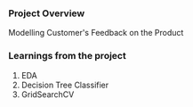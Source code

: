 ### Project Overview

 Modelling Customer's Feedback on the Product


### Learnings from the project

 1. EDA
2. Decision Tree Classifier
3. GridSearchCV


